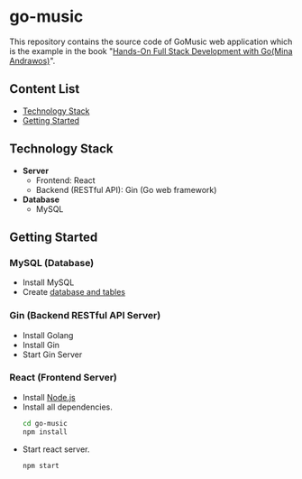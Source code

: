 # go-music
This repository contains the source code of GoMusic web application which is the example in the book "[Hands-On Full Stack Development with Go(Mina Andrawos)](https://www.packtpub.com/web-development/hands-full-stack-development-go)".

## Content List
- [Technology Stack](#technology-stack)
- [Getting Started](#getting-started)

## Technology Stack
- **Server**
   - Frontend: React
   - Backend (RESTful API): Gin (Go web framework)
- **Database**
   - MySQL

## Getting Started
### MySQL (Database)
- Install MySQL
- Create [database and tables](sql/create_schema.sql)

### Gin (Backend RESTful API Server)
- Install Golang
- Install Gin
- Start Gin Server

### React (Frontend Server)
- Install [Node.js](https://nodejs.org/en/)
- Install all dependencies.
  ```bash
  cd go-music
  npm install
  ```
- Start react server.
  ```bash
  npm start
  ```
